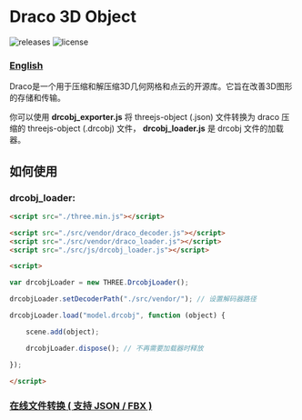 # Draco 3D Object

![releases](https://img.shields.io/badge/releases-1.0.2-blue.svg?style=flat-square)
![license](https://img.shields.io/badge/license-MIT-green.svg?style=flat-square)

### [English](https://github.com/Ouyang-Zhaoxing/drcobj/blob/master/README.md)

Draco是一个用于压缩和解压缩3D几何网格和点云的开源库。它旨在改善3D图形的存储和传输。

你可以使用 **drcobj_exporter.js** 将 threejs-object (.json) 文件转换为 draco 压缩的 threejs-object (.drcobj) 文件， **drcobj_loader.js** 是 drcobj 文件的加载器。

## 如何使用

### drcobj_loader:

```html
<script src="./three.min.js"></script>

<script src="./src/vendor/draco_decoder.js"></script>
<script src="./src/vendor/draco_loader.js"></script>
<script src="./src/js/drcobj_loader.js"></script>

<script>

var drcobjLoader = new THREE.DrcobjLoader();

drcobjLoader.setDecoderPath("./src/vendor/"); // 设置解码器路径

drcobjLoader.load("model.drcobj", function (object) {

    scene.add(object);

    drcobjLoader.dispose(); // 不再需要加载器时释放

});

</script>
```

### [在线文件转换 ( 支持 JSON / FBX )]()